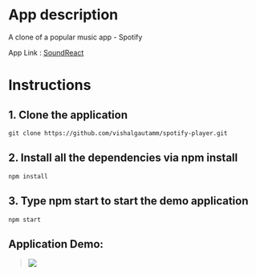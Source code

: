# App description

A clone of a popular music app - Spotify

App Link : [SoundReact](https://soundreact.herokuapp.com/)

# Instructions

## 1. Clone the application
```
git clone https://github.com/vishalgautamm/spotify-player.git
```

## 2. Install all the dependencies via npm install
```
npm install
```
## 3. Type npm start to start the demo application

```
npm start
```

## Application Demo: 

><img src="http://i.imgur.com/C4q2bds.png">

